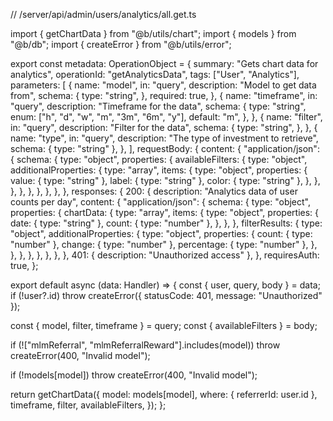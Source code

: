 // /server/api/admin/users/analytics/all.get.ts

import { getChartData } from "@b/utils/chart";
import { models } from "@b/db";
import { createError } from "@b/utils/error";

export const metadata: OperationObject = {
  summary: "Gets chart data for analytics",
  operationId: "getAnalyticsData",
  tags: ["User", "Analytics"],
  parameters: [
    {
      name: "model",
      in: "query",
      description: "Model to get data from",
      schema: {
        type: "string",
      },
      required: true,
    },
    {
      name: "timeframe",
      in: "query",
      description: "Timeframe for the data",
      schema: {
        type: "string",
        enum: ["h", "d", "w", "m", "3m", "6m", "y"],
        default: "m",
      },
    },
    {
      name: "filter",
      in: "query",
      description: "Filter for the data",
      schema: {
        type: "string",
      },
    },
    {
      name: "type",
      in: "query",
      description: "The type of investment to retrieve",
      schema: { type: "string" },
    },
  ],
  requestBody: {
    content: {
      "application/json": {
        schema: {
          type: "object",
          properties: {
            availableFilters: {
              type: "object",
              additionalProperties: {
                type: "array",
                items: {
                  type: "object",
                  properties: {
                    value: { type: "string" },
                    label: { type: "string" },
                    color: { type: "string" },
                  },
                },
              },
            },
          },
        },
      },
    },
  },
  responses: {
    200: {
      description: "Analytics data of user counts per day",
      content: {
        "application/json": {
          schema: {
            type: "object",
            properties: {
              chartData: {
                type: "array",
                items: {
                  type: "object",
                  properties: {
                    date: { type: "string" },
                    count: { type: "number" },
                  },
                },
              },
              filterResults: {
                type: "object",
                additionalProperties: {
                  type: "object",
                  properties: {
                    count: { type: "number" },
                    change: { type: "number" },
                    percentage: { type: "number" },
                  },
                },
              },
            },
          },
        },
      },
    },
    401: { description: "Unauthorized access" },
  },
  requiresAuth: true,
};

export default async (data: Handler) => {
  const { user, query, body } = data;
  if (!user?.id)
    throw createError({ statusCode: 401, message: "Unauthorized" });

  const { model, filter, timeframe } = query;
  const { availableFilters } = body;

  if (!["mlmReferral", "mlmReferralReward"].includes(model))
    throw createError(400, "Invalid model");

  if (!models[model]) throw createError(400, "Invalid model");

  return getChartData({
    model: models[model],
    where: { referrerId: user.id },
    timeframe,
    filter,
    availableFilters,
  });
};

